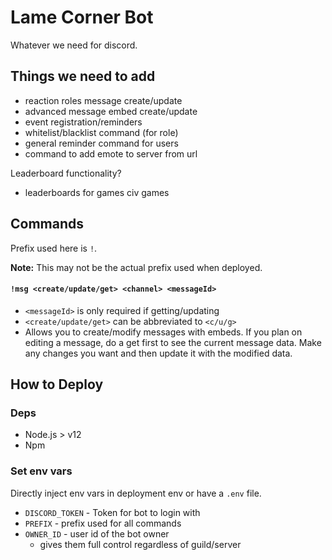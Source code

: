 # Lame Corner Bot

Whatever we need for discord.

## Things we need to add

- reaction roles message create/update
- advanced message embed create/update
- event registration/reminders
- whitelist/blacklist command (for role)
- general reminder command for users
- command to add emote to server from url


Leaderboard functionality?
- leaderboards for games civ games

## Commands

Prefix used here is `!`.

**Note:** This may not be the actual prefix used when deployed.

#### `!msg <create/update/get> <channel> <messageId>`
  - `<messageId>` is only required if getting/updating
  - `<create/update/get>` can be abbreviated to `<c/u/g>`
  - Allows you to create/modify messages with embeds. If you plan on editing a message, do a get first to see the
    current message data. Make any changes you want and then update it with the modified data.

## How to Deploy

### Deps

- Node.js > v12
- Npm

### Set env vars

Directly inject env vars in deployment env or have a `.env` file.

- `DISCORD_TOKEN` - Token for bot to login with
- `PREFIX` - prefix used for all commands
- `OWNER_ID` - user id of the bot owner
  - gives them full control regardless of guild/server
